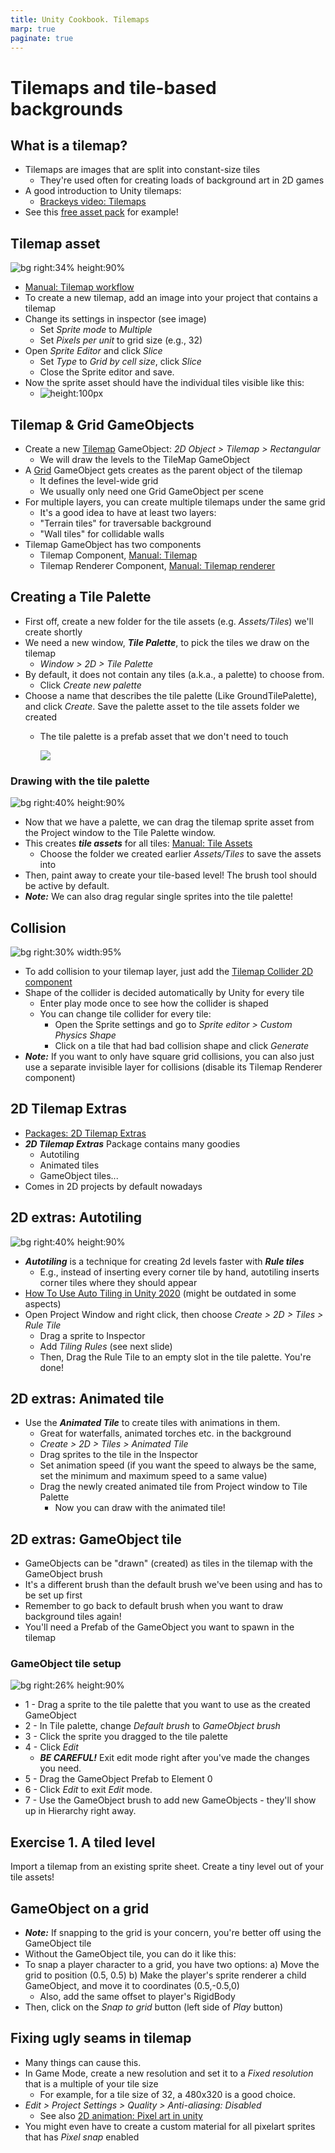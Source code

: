 ```yaml
---
title: Unity Cookbook. Tilemaps
marp: true
paginate: true
---
```

<!-- headingDivider: 3 -->
<!-- class: invert -->

# Tilemaps and tile-based backgrounds

## What is a tilemap?

* Tilemaps are images that are split into constant-size tiles
  * They're used often for creating loads of background art in 2D games
* A good introduction to Unity tilemaps:
  * [Brackeys video: Tilemaps](https://www.youtube.com/watch?v=ryISV_nH8qw)
* See this [free asset pack](https://cupnooble.itch.io/sprout-lands-asset-pack) for example!

## Tilemap asset

![bg right:34% height:90%](imgs/tileset-sprite-settings.png)

* [Manual: Tilemap workflow](https://docs.unity3d.com/Manual/Tilemap-workflow.html)
* To create a new tilemap, add an image into your project that contains a tilemap
* Change its settings in inspector (see image)
  * Set *Sprite mode* to *Multiple*
  * Set *Pixels per unit* to grid size (e.g., 32)
* Open *Sprite Editor* and click *Slice*
  * Set *Type* to *Grid by cell size*, click *Slice*
  * Close the Sprite editor and save.
* Now the sprite asset should have the individual tiles visible like this:
  * ![height:100px](imgs/tileset-sprite-asset.png)

## Tilemap & Grid GameObjects

* Create a new [Tilemap](https://docs.unity3d.com/Manual/class-Tilemap.html) GameObject: *2D Object > Tilemap > Rectangular*
  * We will draw the levels to the TileMap GameObject
* A [Grid](https://docs.unity3d.com/Manual/class-Grid.html) GameObject gets creates as the parent object of the tilemap
  * It defines the level-wide grid
  * We usually only need one Grid GameObject per scene
* For multiple layers, you can create multiple tilemaps under the same grid
  * It's a good idea to have at least two layers: 
  * "Terrain tiles" for traversable background
  * "Wall tiles" for collidable walls
* Tilemap GameObject has two components
  * Tilemap Component, [Manual: Tilemap](https://docs.unity3d.com/Manual/class-Tilemap.html)
  * Tilemap Renderer Component, [Manual: Tilemap renderer](https://docs.unity3d.com/Manual/class-TilemapRenderer.html)

## Creating a Tile Palette

* First off, create a new folder for the tile assets (e.g. *Assets/Tiles*) we'll create shortly
* We need a new window, ***Tile Palette***, to pick the tiles we draw on the tilemap
  * *Window > 2D > Tile Palette*
* By default, it does not contain any tiles (a.k.a., a palette) to choose from.
  * Click *Create new palette*
* Choose a name that describes the tile palette (Like GroundTilePalette), and click *Create*. Save the palette asset to the tile assets folder we created
  * The tile palette is a prefab asset that we don't need to touch

    ![](imgs/tilepalette-prefab.png)

### Drawing with the tile palette

![bg right:40% height:90%](imgs/tile-palette.png)

* Now that we have a palette, we can drag the tilemap sprite asset from the Project window to the Tile Palette window.
* This creates ***tile assets*** for all tiles: [Manual: Tile Assets](https://docs.unity3d.com/Manual/Tilemap-TileAsset.html)
  * Choose the folder we created earlier *Assets/Tiles* to save the assets into
* Then, paint away to create your tile-based level! The brush tool should be active by default.
* ***Note:*** We can also drag regular single sprites into the tile palette!


## Collision


![bg right:30% width:95%](imgs/sprite-editor-dropdown.png)

* To add collision to your tilemap layer, just add the [Tilemap Collider 2D component]((https://docs.unity3d.com/Manual/class-TilemapCollider2D.html))
* Shape of the collider is decided automatically by Unity for every tile
  * Enter play mode once to see how the collider is shaped 
  * You can change tile collider for every tile:
    * Open the Sprite settings and go to *Sprite editor > Custom Physics Shape*
    * Click on a tile that had bad collision shape and click *Generate*
* ***Note:*** If you want to only have square grid collisions, you can also just use a separate invisible layer for collisions (disable its Tilemap Renderer component)

## 2D Tilemap Extras

* [Packages: 2D Tilemap Extras](https://docs.unity3d.com/Packages/com.unity.2d.tilemap.extras@1.6/manual/index.html)
* ***2D Tilemap Extras*** Package contains many goodies
  * Autotiling
  * Animated tiles
  * GameObject tiles...
* Comes in 2D projects by default nowadays
<!-- 
  * It's in the Unity Package Manager as a Preview package
  * Cogwheel > Advanced Project Settings > Enable Preview Packages
  * Packages dropdown: Unity Registry
-->

## 2D extras: Autotiling

![bg right:40% height:90%](imgs/autotiling.png)

* ***Autotiling*** is a technique for creating 2d levels faster with ***Rule tiles***
  * E.g., instead of inserting every corner tile by hand, autotiling inserts corner tiles where they should appear 
* [How To Use Auto Tiling in Unity 2020](https://www.youtube.com/watch?v=nfjAznD_MaU) (might be outdated in some aspects)
* Open Project Window and right click, then choose *Create > 2D > Tiles > Rule Tile*
  * Drag a sprite to Inspector
  * Add *Tiling Rules* (see next slide)
  * Then, Drag the Rule Tile to an empty slot in the tile palette. You're done!

## 2D extras: Animated tile

* Use the ***Animated Tile*** to create tiles with animations in them.
  * Great for waterfalls, animated torches etc. in the background
  * *Create > 2D > Tiles > Animated Tile* 
  * Drag sprites to the tile in the Inspector
  * Set animation speed (if you want the speed to always be the same, set the minimum and maximum speed to a same value)
  * Drag the newly created animated tile from Project window to Tile Palette
    * Now you can draw with the animated tile!

## 2D extras: GameObject tile

* GameObjects can be "drawn" (created) as tiles in the tilemap with the GameObject brush
* It's a different brush than the default brush we've been using and has to be set up first
* Remember to go back to default brush when you want to draw background tiles again!
* You'll need a Prefab of the GameObject you want to spawn in the tilemap

### GameObject tile setup


![bg right:26% height:90%](imgs/tile-palette-gameobject-brush.png)

* 1 - Drag a sprite to the tile palette that you want to use as the created GameObject
* 2 - In Tile palette, change *Default brush* to *GameObject brush*
* 3 - Click the sprite you dragged to the tile palette
* 4 - Click *Edit*
  * ***BE CAREFUL!*** Exit edit mode right after you've made the changes you need.
* 5 - Drag the GameObject Prefab to Element 0
* 6 - Click *Edit* to exit *Edit* mode.
* 7 - Use the GameObject brush to add new GameObjects - they'll show up in Hierarchy right away.


## Exercise 1. A tiled level
<!-- _backgroundColor: #29366f -->

Import a tilemap from an existing sprite sheet. Create a tiny level out of your tile assets!

## GameObject on a grid

* ***Note:*** If snapping to the grid is your concern, you're better off using the GameObject tile
* Without the GameObject tile, you can do it like this:
* To snap a player character to a grid, you have two options:
  a) Move the grid to position (0.5, 0.5)
  b) Make the player's sprite renderer a child GameObject, and move it to coordinates (0.5,-0.5,0)
	* Also, add the same offset to player's RigidBody
* Then, click on the *Snap to grid* button (left side of *Play* button)

## Fixing ugly seams in tilemap

* Many things can cause this.
* In Game Mode, create a new resolution and set it to a *Fixed resolution* that is a multiple of your tile size
  * For example, for a tile size of 32, a 480x320 is a good choice.
* *Edit > Project Settings > Quality > Anti-aliasing: Disabled* 
  * See also [2D animation: Pixel art in unity](./2d-animation#extras-pixel-art-in-unity)
* You might even have to create a custom material for all pixelart sprites that has *Pixel snap* enabled